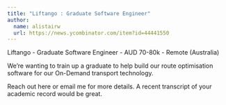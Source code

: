 ```yaml
---
title: "Liftango : Graduate Software Engineer"
author:
  name: alistairw
  url: https://news.ycombinator.com/item?id=44441550
---
```


<JobNavigation />

Liftango - Graduate Software Engineer - AUD 70-80k - Remote (Australia)

We’re wanting to train up a graduate to help build our route optimisation software for our On-Demand transport technology.

Reach out here or email me for more details. A recent transcript of your academic record would be great.
<JobApplication />
